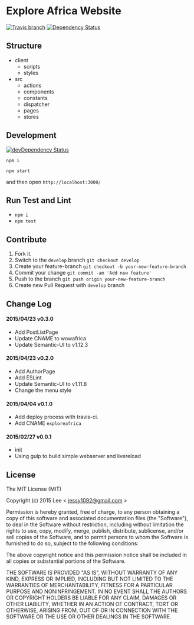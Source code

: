 Explore Africa Website
=============
[![Travis branch][travis-ci-img]][travis-ci-url] [![Dependency Status][david-dm-image]][david-dm-url]

## Structure

- client
  + scripts
  + styles
- src
  + actions
  + components
  + constants
  + dispatcher
  + pages
  + stores

## Development
[![devDependency Status][david-dm-dev-image]][david-dm-dev-url]

`npm i`

`npm start`

and then open `http://localhost:3000/`

## Run Test and Lint

- `npm i`
- `npm test`

## Contribute

1. Fork it.
2. Switch to the `develop` branch `git checkout develop`
3. Create your feature-branch `git checkout -b your-new-feature-branch`
4. Commit your change `git commit -am 'Add new feature'`
5. Push to the branch `git push origin your-new-feature-branch`
6. Create new Pull Request with `develop` branch

## Change Log

#### 2015/04/23 v0.3.0
- Add PostListPage
- Update CNAME to wowafrica
- Update Semantic-UI to v1.12.3

#### 2015/04/23 v0.2.0
- Add AuthorPage
- Add ESLint
- Update Semantic-UI to v1.11.8
- Change the menu style

#### 2015/04/04 v0.1.0
- Add deploy process with travis-ci.
- Add CNAME `exploreafrica`

#### 2015/02/27 v0.0.1
- init
- Using gulp to build simple webserver and livereload

## License

The MIT License (MIT)

Copyright (c) 2015 Lee  < jessy1092@gmail.com >

Permission is hereby granted, free of charge, to any person obtaining a copy of
this software and associated documentation files (the "Software"), to deal in
the Software without restriction, including without limitation the rights to
use, copy, modify, merge, publish, distribute, sublicense, and/or sell copies of
the Software, and to permit persons to whom the Software is furnished to do so,
subject to the following conditions:

The above copyright notice and this permission notice shall be included in all
copies or substantial portions of the Software.

THE SOFTWARE IS PROVIDED "AS IS", WITHOUT WARRANTY OF ANY KIND, EXPRESS OR
IMPLIED, INCLUDING BUT NOT LIMITED TO THE WARRANTIES OF MERCHANTABILITY, FITNESS
FOR A PARTICULAR PURPOSE AND NONINFRINGEMENT. IN NO EVENT SHALL THE AUTHORS OR
COPYRIGHT HOLDERS BE LIABLE FOR ANY CLAIM, DAMAGES OR OTHER LIABILITY, WHETHER
IN AN ACTION OF CONTRACT, TORT OR OTHERWISE, ARISING FROM, OUT OF OR IN
CONNECTION WITH THE SOFTWARE OR THE USE OR OTHER DEALINGS IN THE SOFTWARE.

[travis-ci-img]: https://img.shields.io/travis/jessy1092/explore-africa/develop.svg?style=flat-square
[travis-ci-url]: https://travis-ci.org/jessy1092/explore-africa

[david-dm-image]: https://img.shields.io/david/jessy1092/explore-africa.svg?style=flat-square
[david-dm-url]: https://david-dm.org/jessy1092/explore-africa
[david-dm-dev-image]: https://img.shields.io/david/dev/jessy1092/explore-africa.svg?style=flat-square
[david-dm-dev-url]: https://david-dm.org/jessy1092/explore-africa#info=devDependencies
